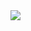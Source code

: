 <img src="https://capsule-render.vercel.app/api?type=모양&color=색상코드&height=30&section=header&text=Sung Hyeon Seo&fontSize=50" />
